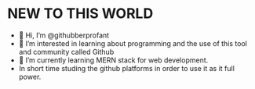 # NEW TO THIS WORLD


- 👋 Hi, I’m @githubberprofant
- 👀 I’m interested in learning about programming and the use of this tool and community called Github
- 🌱 I’m currently learning MERN stack for web development.
- In short time studing the github platforms in order to use it as it full power.


